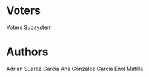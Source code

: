 Voters
======

Voters Subsystem

Authors
=======

Adrian Suarez Garcia
Ana González Garcia
Enol Matilla


